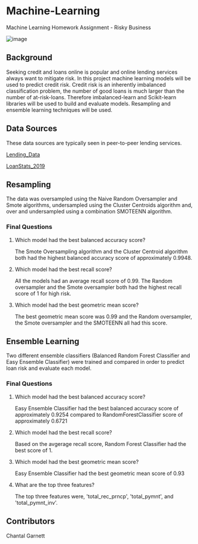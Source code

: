 # Machine-Learning
Machine Learning Homework Assignment - Risky Business


![image](https://user-images.githubusercontent.com/99493522/167949737-056ef51e-4562-40ed-a3f7-95f53bea6d13.png)

## Background

Seeking credit and loans online is popular and online lending services always want to mitigate risk. In this project machine learning models will be used to predict credit risk. Credit risk is an inherently imbalanced classification problem, the number of good loans is much larger than the number of at-risk-loans. Therefore imbalanced-learn and Scikit-learn libraries will be used to build and evaluate models. Resampling and ensemble learning techniques will be used.

## Data Sources
These data sources are typically seen in peer-to-peer lending services. 

[Lending_Data](   )

[LoanStats_2019](https://github.com/ChantalAG/Machine-Learning/blob/main/LoanStats_2019Q1.csv)


## Resampling
The data was oversampled using the Naive Random Oversampler and Smote algorithms, undersampled using the Cluster Centroids algorithm and, over and undersampled using a combination SMOTEENN algorithm.

### Final Questions

1. Which model had the best balanced accuracy score?

    The Smote Oversampling algorithm and the Cluster Centroid algorithm both had the highest balanced accuracy score of 
    approximately 0.9948. 

2. Which model had the best recall score?

    All the models had an average recall score of 0.99. The Random oversampler and the Smote oversampler both had the highest 
    recall score of 1 for high risk. 

3. Which model had the best geometric mean score?

    The best geometric mean score was 0.99 and the Random oversampler, the Smote oversampler and the SMOTEENN all had this score. 
    

## Ensemble Learning
Two different ensemble classifiers (Balanced Random Forest Classifier and Easy Ensemble Classifier) were trained and compared in order to predict loan risk and evaluate each model. 

### Final Questions
1. Which model had the best balanced accuracy score?

    Easy Ensemble Classifier had the best balanced accuracy score of approximately 0.9254 compared to RandomForestClassifier score of approximately 0.6721

2. Which model had the best recall score?

    Based on the avgerage recall score, Random Forest Classifier had the best score of 1.

3. Which model had the best geometric mean score?

    Easy Ensemble Classifier had the best geometric mean score of 0.93

4. What are the top three features?

    The top three features were, 'total_rec_prncp', 'total_pymnt', and 'total_pymnt_inv'.

## Contributors
Chantal Garnett
